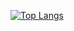 [![Top Langs](https://github-readme-stats.vercel.app/api/top-langs/?username=Willium1925&layout=compact)](https://github.com/Willium1925/github-readme-stats)
